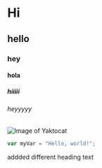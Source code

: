 # Hi 
## hello
### hey
#### hola
##### hiiiii
###### heyyyyy


![Image of Yaktocat](https://octodex.github.com/images/yaktocat.png)

``` javascript
var myVar = "Hello, world!";
```






addded different heading text
